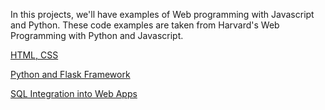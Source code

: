 In this projects, we'll have examples of Web programming with Javascript and Python. These code examples are taken from Harvard's Web Programming with Python and Javascript.

[HTML, CSS](src1/README.md)

[Python and Flask Framework](flask/README.md)

[SQL Integration into Web Apps](sql/README.md)